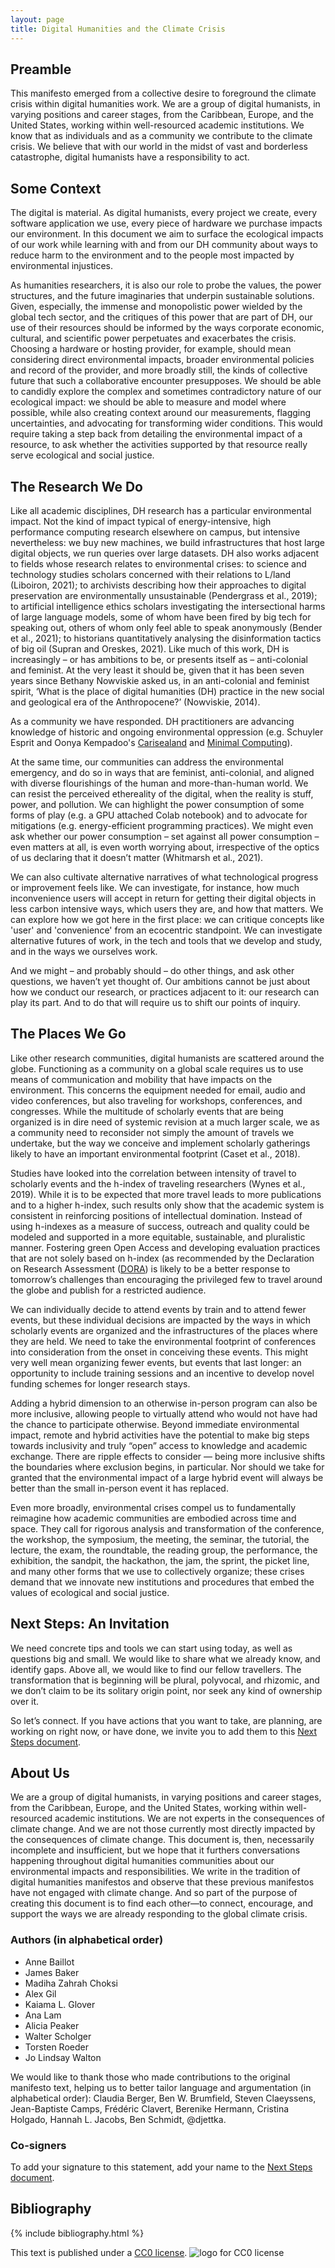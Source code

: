 ```yaml
---
layout: page
title: Digital Humanities and the Climate Crisis
---
```


## Preamble
    
This manifesto emerged from a collective desire to foreground the climate crisis within digital humanities work. We are a group of digital humanists, in varying positions and career stages, from the Caribbean, Europe, and the United States, working within well-resourced academic institutions. We know that as individuals and as a community we contribute to the climate crisis. We believe that with our world in the midst of vast and borderless catastrophe, digital humanists have a responsibility to act.
    
## Some Context

The digital is material. As digital humanists, every project we create, every software application we use, every piece of hardware we purchase impacts our environment. In this document we aim to surface the ecological impacts of our work while learning with and from our DH community about ways to reduce harm to the environment and to the people most impacted by environmental injustices.

As humanities researchers, it is also our role to probe the values, the power structures, and the future imaginaries that underpin sustainable solutions. Given, especially, the immense and monopolistic power wielded by the global tech sector, and the critiques of this power that are part of DH, our use of their resources should be informed by the ways corporate economic, cultural, and scientific power perpetuates and exacerbates the crisis. Choosing a hardware or hosting provider, for example, should mean considering direct environmental impacts, broader environmental policies and record of the provider, and more broadly still, the kinds of collective future that such a collaborative encounter presupposes. We should be able to candidly explore the complex and sometimes contradictory nature of our ecological impact: we should be able to measure and model where possible, while also creating context around our measurements, flagging uncertainties, and advocating for transforming wider conditions. This would require taking a step back from detailing the environmental impact of a resource, to ask whether the activities supported by that resource really serve ecological and social justice.

## The Research We Do

Like all academic disciplines, DH research has a particular environmental impact. Not the kind of impact typical of energy-intensive, high performance computing research elsewhere on campus, but intensive nevertheless: we buy new machines, we build infrastructures that host large digital objects, we run queries over large datasets. DH also works adjacent to fields whose research relates to environmental crises: to science and technology studies scholars concerned with their relations to L/land (Liboiron, 2021); to archivists describing how their approaches to digital preservation are environmentally unsustainable (Pendergrass et al., 2019); to artificial intelligence ethics scholars investigating the intersectional harms of large language models, some of whom have been fired by big tech for speaking out, others of whom only feel able to speak anonymously (Bender et al., 2021); to historians quantitatively analysing the disinformation tactics of big oil (Supran and Oreskes, 2021). Like much of this work, DH is increasingly – or has ambitions to be, or presents itself as – anti-colonial and feminist. At the very least it should be, given that it has been seven years since Bethany Nowviskie asked us, in an anti-colonial and feminist spirit, ‘What is the place of digital humanities (DH) practice in the new social and geological era of the Anthropocene?’ (Nowviskie, 2014).

As a community we have responded. DH practitioners are advancing knowledge of historic and ongoing environmental oppression (e.g. Schuyler Esprit and Oonya Kempadoo's [Carisealand](https://carisealand.org/) and [Minimal Computing](https://go-dh.github.io/mincomp/)).  

At the same time, our communities can address the environmental emergency, and do so in ways that are feminist, anti-colonial, and aligned with diverse flourishings of the human and more-than-human world. We can resist the perceived ethereality of the digital, when the reality is stuff, power, and pollution. We can highlight the power consumption of some forms of play (e.g. a GPU attached Colab notebook) and to advocate for mitigations (e.g. energy-efficient programming practices). We might even ask whether our power consumption – set against all power consumption – even matters at all, is even worth worrying about, irrespective of the optics of us declaring that it doesn’t matter (Whitmarsh et al., 2021).

We can also cultivate alternative narratives of what technological progress or improvement feels like. We can investigate, for instance, how much inconvenience users will accept in return for getting their digital objects in less carbon intensive ways, which users they are, and how that matters. We can explore how we got here in the first place: we can critique concepts like 'user' and 'convenience' from an ecocentric standpoint. We can investigate alternative futures of work, in the tech and tools that we develop and study, and in the ways we ourselves work. 

And we might – and probably should – do other things, and ask other questions, we haven’t yet thought of. Our ambitions cannot be just about how we conduct our research, or practices adjacent to it: our research can play its part. And to do that will require us to shift our points of inquiry.


## The  Places We Go

Like other research communities, digital humanists are scattered around the globe. Functioning as a community on a global scale requires us to use means of communication and mobility that have impacts on the environment. This concerns the equipment needed for email, audio and video conferences, but also traveling for workshops, conferences, and congresses. While the multitude of scholarly events that are being organized is in dire need of systemic revision at a much larger scale, we as a community need to reconsider not simply the amount of travels we undertake, but the way we conceive and implement scholarly gatherings likely to have an important environmental footprint (Caset et al., 2018). 


Studies have looked into the correlation between intensity of travel to scholarly events and the h-index of traveling researchers (Wynes et al., 2019). While it is to be expected that more travel leads to more publications and to a higher h-index, such results only show that the academic system is consistent in reinforcing positions of intellectual domination. Instead of using h-indexes as a measure of success, outreach and quality could be modeled and supported in a more equitable, sustainable, and pluralistic manner. Fostering green Open Access and developing evaluation practices that are not solely based on h-index (as recommended by the Declaration on Research Assessment ([DORA](https://sfdora.org/])) is likely to be a better response to tomorrow’s challenges than encouraging the privileged few to travel around the globe and publish for a restricted audience.

We can individually decide to attend events by train and to attend fewer events, but these individual decisions are impacted by the ways in which scholarly events are organized and the infrastructures of the places where they are held. We need to take the environmental footprint of conferences into consideration from the onset in conceiving these events. This might very well mean organizing fewer events, but events that last longer: an opportunity to include training sessions and an incentive to develop novel funding schemes for longer research stays.

Adding a hybrid dimension to an otherwise in-person program can also be more inclusive, allowing people to virtually attend who would not have had the chance to participate otherwise. Beyond immediate environmental impact, remote and hybrid activities have the potential to make  big steps towards inclusivity and truly “open” access to knowledge and academic exchange. There are ripple effects to consider — being more inclusive shifts the boundaries where exclusion begins, in particular. Nor should we take for granted that the environmental impact of a large hybrid event will always be better than the small in-person event it has replaced. 

Even more broadly, environmental crises compel us to fundamentally reimagine how academic communities are embodied across time and space. They call for rigorous analysis and transformation of the conference, the workshop, the symposium, the meeting, the seminar, the tutorial, the lecture, the exam, the roundtable, the reading group, the performance, the exhibition, the sandpit, the hackathon, the jam, the sprint, the picket line, and many other forms that we use to collectively organize; these crises demand that we innovate new institutions and procedures that embed the values of ecological and social justice.


## Next Steps: An Invitation
We need concrete tips and tools we can start using today, as well as questions big and small. We would like to share what we already know, and identify gaps. Above all, we would like to find our fellow travellers. The transformation that is beginning will be plural, polyvocal, and rhizomic, and we don’t claim to be its solitary origin point, nor seek any kind of ownership over it.

So let’s connect. If you have actions that you want to take, are planning, are working on right now, or have done, we invite you to add them to this [Next Steps document](https://docs.google.com/document/d/1-1JfzP7J2HQhzA3F6hxXLCa9AjKbYD_yZnu0eCX3Aio/edit#heading=h.oljohqcm7dqs).

## About Us

We are a group of digital humanists, in varying positions and career stages, from the Caribbean, Europe, and the United States, working within well-resourced academic institutions. We are not experts in the consequences of climate change. And we are not those currently most directly impacted by the consequences of climate change. This document is, then, necessarily incomplete and insufficient, but we hope that it furthers conversations happening throughout digital humanities communities about our environmental impacts and responsibilities. We write in the tradition of digital humanities manifestos and observe that these previous manifestos have not engaged with climate change. And so part of the purpose of creating this document is to find each other—to connect, encourage, and support the ways we are already responding to the global climate crisis.

### Authors (in alphabetical order)

- Anne Baillot
- James Baker
- Madiha Zahrah Choksi
- Alex Gil
- Kaiama L. Glover
- Ana Lam
- Alicia Peaker
- Walter Scholger
- Torsten Roeder
- Jo Lindsay Walton

We would like to thank those who made contributions to the original manifesto text, helping us to better tailor language and argumentation (in alphabetical order): Claudia Berger, Ben W. Brumfield, Steven Claeyssens, Jean-Baptiste Camps, Frédéric Clavert, Berenike Hermann, Cristina Holgado, Hannah L. Jacobs, Ben Schmidt, @djettka.

### Co-signers

To add your signature to this statement, add your name to the [Next Steps document](https://docs.google.com/document/d/1-1JfzP7J2HQhzA3F6hxXLCa9AjKbYD_yZnu0eCX3Aio/edit#bookmark=id.1jcf8vjuawdk). 


## Bibliography
  {% include bibliography.html %}

This text is published under a [CC0 license](http://creativecommons.org/publicdomain/zero/1.0/). ![logo for CC0 license](http://i.creativecommons.org/p/zero/1.0/88x31.png)